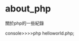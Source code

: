 # about_php
關於php的一些紀錄
<script src="https://gist.github.com/rk62pt/becdff4dc7b71558f692.js"></script>
console>>>>php helloworld.php;

